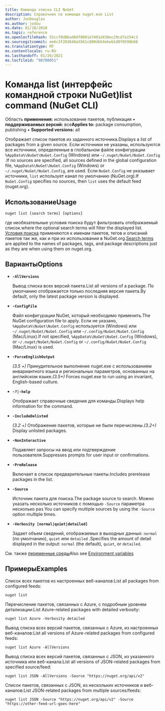 ```yaml
---
title: Команда списка CLI NuGet
description: Справочник по команде nuget.exe List
author: JonDouglas
ms.author: jodou
ms.date: 01/18/2018
ms.topic: reference
ms.openlocfilehash: 55ccf0d86ad6df8001e7401d430ec29cd7a154c3
ms.sourcegitcommit: ee6c3f203648a5561c809db54ebeb1d0f0598b68
ms.translationtype: MT
ms.contentlocale: ru-RU
ms.lasthandoff: 01/26/2021
ms.locfileid: "98780051"
---
```

# <a name="list-command-nuget-cli"></a><span data-ttu-id="80d28-103">Команда list (интерфейс командной строки NuGet)</span><span class="sxs-lookup"><span data-stu-id="80d28-103">list command (NuGet CLI)</span></span>

<span data-ttu-id="80d28-104">Область **применения:** использование пакетов, публикация &bullet; **поддерживаемых версий:** все</span><span class="sxs-lookup"><span data-stu-id="80d28-104">**Applies to:** package consumption, publishing &bullet; **Supported versions:** all</span></span>

<span data-ttu-id="80d28-105">Отображает список пакетов из заданного источника.</span><span class="sxs-lookup"><span data-stu-id="80d28-105">Displays a list of packages from a given source.</span></span> <span data-ttu-id="80d28-106">Если источники не указаны, используются все источники, определенные в глобальном файле конфигурации `%AppData%\NuGet\NuGet.Config` (Windows) или `~/.nuget/NuGet/NuGet.Config` .</span><span class="sxs-lookup"><span data-stu-id="80d28-106">If no sources are specified, all sources defined in the global configuration file, `%AppData%\NuGet\NuGet.Config` (Windows) or `~/.nuget/NuGet/NuGet.Config`, are used.</span></span> <span data-ttu-id="80d28-107">Если `NuGet.Config` не указывает источники, `list` использует канал по умолчанию (NuGet.org).</span><span class="sxs-lookup"><span data-stu-id="80d28-107">If `NuGet.Config` specifies no sources, then `list` uses the default feed (nuget.org).</span></span>

## <a name="usage"></a><span data-ttu-id="80d28-108">Использование</span><span class="sxs-lookup"><span data-stu-id="80d28-108">Usage</span></span>

```cli
nuget list [search terms] [options]
```

<span data-ttu-id="80d28-109">где необязательные условия поиска будут фильтровать отображаемый список.</span><span class="sxs-lookup"><span data-stu-id="80d28-109">where the optional search terms will filter the displayed list.</span></span> <span data-ttu-id="80d28-110">[Условия поиска](../../consume-packages/finding-and-choosing-packages.md#search-syntax) применяются к именам пакетов, тегов и описаний пакетов так же, как и при их использовании в NuGet.org.</span><span class="sxs-lookup"><span data-stu-id="80d28-110">[Search terms](../../consume-packages/finding-and-choosing-packages.md#search-syntax) are applied to the names of packages, tags, and package descriptions just as they are when using them on nuget.org.</span></span> 

## <a name="options"></a><span data-ttu-id="80d28-111">Варианты</span><span class="sxs-lookup"><span data-stu-id="80d28-111">Options</span></span>

- **`-AllVersions`**

  <span data-ttu-id="80d28-112">Вывод списка всех версий пакета.</span><span class="sxs-lookup"><span data-stu-id="80d28-112">List all versions of a package.</span></span> <span data-ttu-id="80d28-113">По умолчанию отображается только последняя версия пакета.</span><span class="sxs-lookup"><span data-stu-id="80d28-113">By default, only the latest package version is displayed.</span></span>

- **`-ConfigFile`**

  <span data-ttu-id="80d28-114">Файл конфигурации NuGet, который необходимо применить.</span><span class="sxs-lookup"><span data-stu-id="80d28-114">The NuGet configuration file to apply.</span></span> <span data-ttu-id="80d28-115">Если не указано, `%AppData%\NuGet\NuGet.Config` используется (Windows) или `~/.nuget/NuGet/NuGet.Config` или `~/.config/NuGet/NuGet.Config` (Mac/Linux).</span><span class="sxs-lookup"><span data-stu-id="80d28-115">If not specified, `%AppData%\NuGet\NuGet.Config` (Windows), or `~/.nuget/NuGet/NuGet.Config` or `~/.config/NuGet/NuGet.Config` (Mac/Linux) is used.</span></span>

- **`-ForceEnglishOutput`**

  <span data-ttu-id="80d28-116">*(3.5 +)* Принудительное выполнение nuget.exe с использованием инвариантного языка и региональных параметров, основанных на английском языке.</span><span class="sxs-lookup"><span data-stu-id="80d28-116">*(3.5+)* Forces nuget.exe to run using an invariant, English-based culture.</span></span>

- **`-?|-help`**

  <span data-ttu-id="80d28-117">Отображает справочные сведения для команды.</span><span class="sxs-lookup"><span data-stu-id="80d28-117">Displays help information for the command.</span></span>

- **`-IncludeDelisted`**

  <span data-ttu-id="80d28-118">*(3.2 +)* Отображение пакетов, которые не были перечислены.</span><span class="sxs-lookup"><span data-stu-id="80d28-118">*(3.2+)* Display unlisted packages.</span></span>

- **`-NonInteractive`**

  <span data-ttu-id="80d28-119">Подавляет запросы на ввод или подтверждение пользователя.</span><span class="sxs-lookup"><span data-stu-id="80d28-119">Suppresses prompts for user input or confirmations.</span></span>

- **`-PreRelease`**

  <span data-ttu-id="80d28-120">Включает в список предварительные пакеты.</span><span class="sxs-lookup"><span data-stu-id="80d28-120">Includes prerelease packages in the list.</span></span>

- **`-Source`**

  <span data-ttu-id="80d28-121">Источник пакета для поиска.</span><span class="sxs-lookup"><span data-stu-id="80d28-121">The package source to search.</span></span> <span data-ttu-id="80d28-122">Можно указать несколько источников с помощью `-Source` параметра несколько раз.</span><span class="sxs-lookup"><span data-stu-id="80d28-122">You can specify multiple sources by using the `-Source` option multiple times.</span></span>

- **`-Verbosity [normal|quiet|detailed]`**

  <span data-ttu-id="80d28-123">Задает объем сведений, отображаемых в выходных данных: `normal` (по умолчанию), `quiet` или `detailed` .</span><span class="sxs-lookup"><span data-stu-id="80d28-123">Specifies the amount of detail displayed in the output: `normal` (the default), `quiet`, or `detailed`.</span></span>

<span data-ttu-id="80d28-124">См. также [переменные среды](cli-ref-environment-variables.md)</span><span class="sxs-lookup"><span data-stu-id="80d28-124">Also see [Environment variables](cli-ref-environment-variables.md)</span></span>

## <a name="examples"></a><span data-ttu-id="80d28-125">Примеры</span><span class="sxs-lookup"><span data-stu-id="80d28-125">Examples</span></span>

<span data-ttu-id="80d28-126">Список всех пакетов из настроенных веб-каналов:</span><span class="sxs-lookup"><span data-stu-id="80d28-126">List all packages from configured feeds:</span></span>
```
nuget list
```
<span data-ttu-id="80d28-127">Перечисление пакетов, связанных с Azure, с подробным уровнем детализации:</span><span class="sxs-lookup"><span data-stu-id="80d28-127">List Azure-related packages with detailed verbosity:</span></span>
```
nuget list Azure -Verbosity detailed
```
<span data-ttu-id="80d28-128">Вывод списка всех версий пакетов, связанных с Azure, из настроенных веб-каналов:</span><span class="sxs-lookup"><span data-stu-id="80d28-128">List all versions of Azure-related packages from configured feeds:</span></span>
```
nuget list Azure -AllVersions
```
<span data-ttu-id="80d28-129">Вывод списка всех версий пакетов, связанных с JSON, из указанного источника или веб-канала:</span><span class="sxs-lookup"><span data-stu-id="80d28-129">List all versions of JSON-related packages from specified source/feed:</span></span>
```
nuget list JSON -AllVersions -Source "https://nuget.org/api/v2"
```
<span data-ttu-id="80d28-130">Список пакетов, связанных с JSON, из нескольких источников и веб-каналов:</span><span class="sxs-lookup"><span data-stu-id="80d28-130">List JSON-related packages from multiple sources/feeds:</span></span>
```
nuget list JSON -Source "https://nuget.org/api/v2" -Source "https://other-feed-url-goes-here"
```
